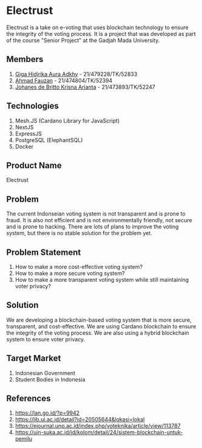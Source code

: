 # Electrust

Electrust is a take on e-voting that uses blockchain technology to ensure the integrity of the voting process. It is a project that was developed as part of the course "Senior Project" at the Gadjah Mada University.

## Members
1. [Giga Hidjrika Aura Adkhy](https://www.linkedin.com/in/gigahidjrikaaa) - 21/479228/TK/52833
2. [Ahmad Fauzan](https://www.linkedin.com/in/ahmadfauzan) - 21/474804/TK/52394
3. [Johanes de Britto Krisna Arianta](https://www.linkedin.com/in/johanes-de-britto-krisna-arianta) - 21/473893/TK/52247

## Technologies
1. Mesh.JS (Cardano Library for JavaScript)
2. NextJS
3. ExpressJS
4. PostgreSQL (ElephantSQL)
5. Docker

## Product Name
Electrust

## Problem
The current Indonseian voting system is not transparent and is prone to fraud. It is also not efficient and is not environmentally friendly, not secure and is prone to hacking. There are lots of plans to improve the voting system, but there is no stable solution for the problem yet.

## Problem Statement
1. How to make a more cost-effective voting system?
2. How to make a more secure voting system?
3. How to make a more transparent voting system while still maintaining voter privacy?

## Solution
We are developing a blockchain-based voting system that is more secure, transparent, and cost-effective. We are using Cardano blockchain to ensure the integrity of the voting process. We are also using a hybrid blockchain system to ensure voter privacy.

## Target Market
1. Indonesian Government
2. Student Bodies in Indonesia

## References
1. https://lan.go.id/?p=9942
2. https://lib.ui.ac.id/detail?id=20505644&lokasi=lokal
3. https://ejournal.unp.ac.id/index.php/voteknika/article/view/113787
4. https://uin-suka.ac.id/id/kolom/detail/24/sistem-blockchain-untuk-pemilu